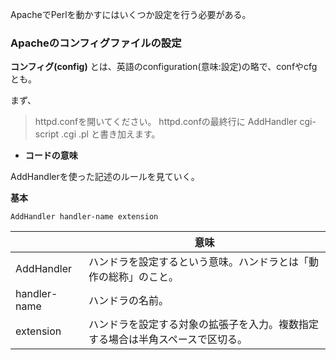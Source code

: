 ApacheでPerlを動かすにはいくつか設定を行う必要がある。

### Apacheのコンフィグファイルの設定

**コンフィグ(config)** とは、英語のconfiguration(意味:設定)の略で、confやcfgとも。

まず、

>httpd.confを開いてください。
>httpd.confの最終行に
>AddHandler cgi-script .cgi .pl
>と書き加えます。

* **コードの意味**

AddHandlerを使った記述のルールを見ていく。

**基本**
```
AddHandler handler-name extension
```

||意味|
|-|-|
|AddHandler|ハンドラを設定するという意味。ハンドラとは「動作の総称」のこと。|
|handler-name|ハンドラの名前。|
|extension|ハンドラを設定する対象の拡張子を入力。複数指定する場合は半角スペースで区切る。|
